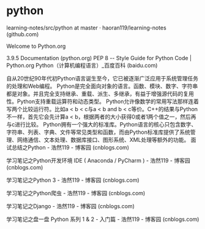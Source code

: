 # python
learning-notes/src/python at master · haoran119/learning-notes (github.com)

Welcome to Python.org

3.9.5 Documentation (python.org)
PEP 8 -- Style Guide for Python Code | Python.org
Python（计算机编程语言）_百度百科 (baidu.com)

自从20世纪90年代初Python语言诞生至今，它已被逐渐广泛应用于系统管理任务的处理和Web编程。
Python是完全面向对象的语言。函数、模块、数字、字符串都是对象。并且完全支持继承、重载、派生、多继承，有益于增强源代码的复用性。Python支持重载运算符和动态类型。
Python允许像数学的常用写法那样连着写两个比较运行符。比如a < b < c与a < b and b < c等价。C++的结果与Python不一样，首先它会先计算a < b，根据两者的大小获得0或者1两个值之一，然后再与c进行比较。
Python拥有一个强大的标准库。Python语言的核心只包含数字、字符串、列表、字典、文件等常见类型和函数，而由Python标准库提供了系统管理、网络通信、文本处理、数据库接口、图形系统、XML处理等额外的功能。
面试总结之Python - 浩然119 - 博客园 (cnblogs.com)

学习笔记之Python开发环境 IDE ( Anaconda / PyCharm ) - 浩然119 - 博客园 (cnblogs.com)

学习笔记之Python 3 - 浩然119 - 博客园 (cnblogs.com)

学习笔记之Python爬虫 - 浩然119 - 博客园 (cnblogs.com)

学习笔记之Django - 浩然119 - 博客园 (cnblogs.com)

学习笔记之盘一盘 Python 系列 1 & 2 - 入门篇 - 浩然119 - 博客园 (cnblogs.com)
